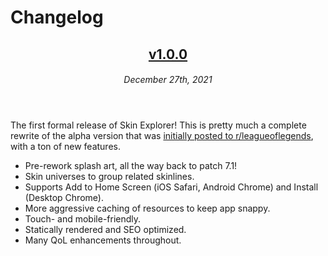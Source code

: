 # Changelog

<header>

## [v1.0.0](https://github.com/preyneyv/)

###### December 27th, 2021

</header>

The first formal release of Skin Explorer! This is pretty much a complete
rewrite of the alpha version that was [initially posted to r/leagueoflegends](https://www.reddit.com/r/leagueoflegends/comments/r7c0ir/i_made_skin_explorer_an_online_skin_splash_art/), with a ton of new features.

- Pre-rework splash art, all the way back to patch 7.1!
- Skin universes to group related skinlines.
- Supports Add to Home Screen (iOS Safari, Android Chrome) and Install (Desktop Chrome).
- More aggressive caching of resources to keep app snappy.
- Touch- and mobile-friendly.
- Statically rendered and SEO optimized.
- Many QoL enhancements throughout.
